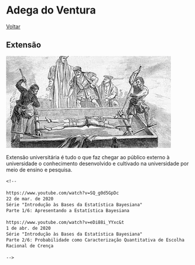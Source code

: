 # Adega do Ventura

[Voltar](README.md)

## Extensão

![A Cama de Procrusto](img/procrustes.jpeg "Patrão mandou extender!")

Extensão universitária é tudo o que faz chegar ao público externo à universidade o conhecimento desenvolvido e cultivado na universidade por meio de ensino e pesquisa.

```{=html}
<!--

https://www.youtube.com/watch?v=SQ_g0d5GpDc
22 de mar. de 2020
Série "Introdução às Bases da Estatística Bayesiana"
Parte 1/6: Apresentando a Estatística Bayesiana

https://www.youtube.com/watch?v=eDi88i_YYxc&t
1 de abr. de 2020
Série "Introdução às Bases da Estatística Bayesiana"
Parte 2/6: Probabilidade como Caracterização Quantitativa de Escolha Racional de Crença

-->
```
